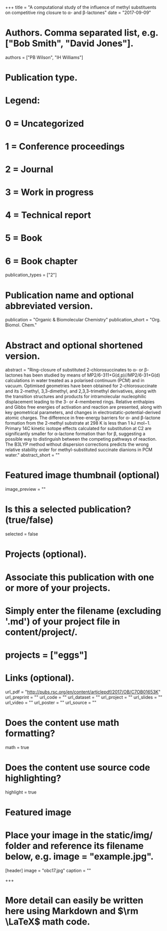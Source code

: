 +++
title = "A computational study of the influence of methyl substituents on competitive ring closure to α- and β-lactones"
date = "2017-09-09"
# Authors. Comma separated list, e.g. ["Bob Smith", "David Jones"].

authors = ["PB Wilson", "IH Williams"]
# Publication type.
# Legend:
# 0 = Uncategorized
# 1 = Conference proceedings
# 2 = Journal
# 3 = Work in progress
# 4 = Technical report
# 5 = Book
# 6 = Book chapter

publication_types = ["2"]
# Publication name and optional abbreviated version.

publication = "Organic & Biomolecular Chemistry"
publication_short = "Org. Biomol. Chem."
# Abstract and optional shortened version.

abstract = "Ring-closure of substituted 2-chlorosuccinates to α- or β-lactones has been studied by means of MP2/6-311+G(d,p)//MP2/6-31+G(d) calculations in water treated as a polarised continuum (PCM) and in vacuum. Optimised geometries have been obtained for 2-chlorosuccinate and its 2-methyl, 3,3-dimethyl, and 2,3,3-trimethyl derivatives, along with the transition structures and products for intramolecular nucleophilic displacement leading to the 3- or 4-membered rings. Relative enthalpies and Gibbs free energies of activation and reaction are presented, along with key geometrical parameters, and changes in electrostatic-potential-derived atomic charges. The difference in free-energy barriers for α- and β-lactone formation from the 2-methyl substrate at 298 K is less than 1 kJ mol−1. Primary 14C kinetic isotope effects calculated for substitution at C2 are significantly smaller for α-lactone formation than for β, suggesting a possible way to distinguish between the competing pathways of reaction. The B3LYP method without dispersion corrections predicts the wrong relative stability order for methyl-substituted succinate dianions in PCM water." 
abstract_short = ""
# Featured image thumbnail (optional)

image_preview = ""
# Is this a selected publication? (true/false)

selected = false
# Projects (optional).
# Associate this publication with one or more of your projects.
# Simply enter the filename (excluding '.md') of your project file in content/project/.

# projects = ["eggs"]
# Links (optional).

url_pdf = "http://pubs.rsc.org/en/content/articlepdf/2017/OB/C7OB01653K"
url_preprint = ""
url_code = ""
url_dataset = ""
url_project = ""
url_slides = ""
url_video = ""
url_poster = ""
url_source = ""
# Does the content use math formatting?

math = true
# Does the content use source code highlighting?

highlight = true
# Featured image
# Place your image in the static/img/ folder and reference its filename below, e.g. image = "example.jpg".
[header]
image = "obc17.jpg"
caption = ""


+++

# More detail can easily be written here using Markdown and $\rm \LaTeX$ math code.
